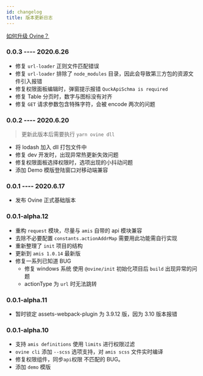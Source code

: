 ```yaml
---
id: changelog
title: 版本更新日志
---
```


[如何升级 Ovine？](/org/docs/advance/cli#ovine-版本升级)

### 0.0.3 ---- 2020.6.26

- 修复 `url-loader` 正则文件匹配错误
- 修复 `url-loader` 排除了 `node_modules` 目录，因此会导致第三方包的资源文件引入报错
- 修复权限面板编辑时，弹窗提示报错 `QuckApiSchma is required`
- 修复 Table 分页时，数字与图标没有对齐
- 修复 `GET` 请求参数包含特殊字符，会被 encode 两次的问题

### 0.0.2 ---- 2020.6.20

> 更新此版本后需要执行 `yarn ovine dll`

- 将 lodash 加入 dll 打包文件中
- 修复 dev 开发时，出现异常热更新失效问题
- 修复权限面板选择权限时，选项出现的小抖动问题
- 添加 Demo 模版登陆窗口对移动端兼容

### 0.0.1 ---- 2020.6.17

- 发布 Ovine 正式基础版本

### 0.0.1-alpha.12

- 重构 `request` 模块，尽量与 `amis` 自带的 api 模块兼容
- 去除不必要配置 `constants.actionAddrMap` 需要用此功能需自行实现
- 重新整理了 `init` 项目的结构
- 更新到 `amis 1.0.14` 最新版
- 修复一系列已知道 BUG
  - 修复 windows 系统 使用 `@ovine/init` 初始化项目后 `build` 出现异常的问题
  - actionType 为 `url` 时无法跳转

### 0.0.1-alpha.11

- 暂时锁定 assets-webpack-plugin 为 3.9.12 版，因为 3.10 版本报错

### 0.0.1-alpha.10

- 支持 `amis definitions` 使用 `limits` 进行权限过滤
- `ovine cli` 添加 `--scss` 选项支持，对 `amis scss` 文件实时编译
- 修复权限组件，同步`api`权限 不匹配的 BUG。
- 添加 `demo` 模版
